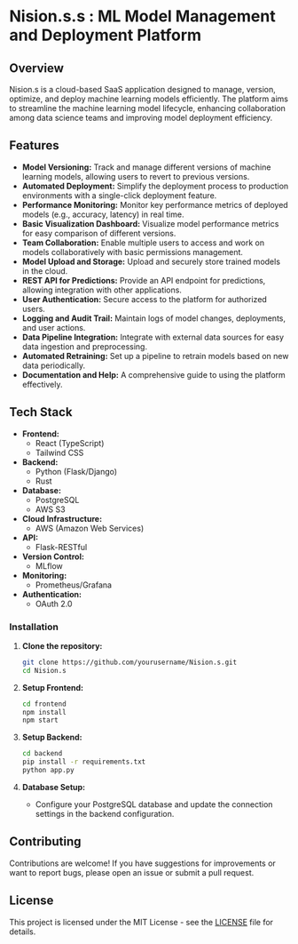 # Nision.s.s : ML Model Management and Deployment Platform

## Overview
Nision.s is a cloud-based SaaS application designed to manage, version, optimize, and deploy machine learning models efficiently. The platform aims to streamline the machine learning model lifecycle, enhancing collaboration among data science teams and improving model deployment efficiency.

## Features

- **Model Versioning:** Track and manage different versions of machine learning models, allowing users to revert to previous versions.
- **Automated Deployment:** Simplify the deployment process to production environments with a single-click deployment feature.
- **Performance Monitoring:** Monitor key performance metrics of deployed models (e.g., accuracy, latency) in real time.
- **Basic Visualization Dashboard:** Visualize model performance metrics for easy comparison of different versions.
- **Team Collaboration:** Enable multiple users to access and work on models collaboratively with basic permissions management.
- **Model Upload and Storage:** Upload and securely store trained models in the cloud.
- **REST API for Predictions:** Provide an API endpoint for predictions, allowing integration with other applications.
- **User Authentication:** Secure access to the platform for authorized users.
- **Logging and Audit Trail:** Maintain logs of model changes, deployments, and user actions.
- **Data Pipeline Integration:** Integrate with external data sources for easy data ingestion and preprocessing.
- **Automated Retraining:** Set up a pipeline to retrain models based on new data periodically.
- **Documentation and Help:** A comprehensive guide to using the platform effectively.

## Tech Stack

- **Frontend:** 
  - React (TypeScript)
  - Tailwind CSS
- **Backend:**
  - Python (Flask/Django)
  - Rust
- **Database:**
  - PostgreSQL
  - AWS S3
- **Cloud Infrastructure:**
  - AWS (Amazon Web Services)
- **API:**
  - Flask-RESTful
- **Version Control:**
  - MLflow
- **Monitoring:**
  - Prometheus/Grafana
- **Authentication:**
  - OAuth 2.0


### Installation

1. **Clone the repository:**

   ```bash
   git clone https://github.com/yourusername/Nision.s.git
   cd Nision.s
   ```

2. **Setup Frontend:**

   ```bash
   cd frontend
   npm install
   npm start
   ```

3. **Setup Backend:**

   ```bash
   cd backend
   pip install -r requirements.txt
   python app.py
   ```

4. **Database Setup:**
   - Configure your PostgreSQL database and update the connection settings in the backend configuration.

## Contributing

Contributions are welcome! If you have suggestions for improvements or want to report bugs, please open an issue or submit a pull request.

## License

This project is licensed under the MIT License - see the [LICENSE](LICENSE) file for details.



